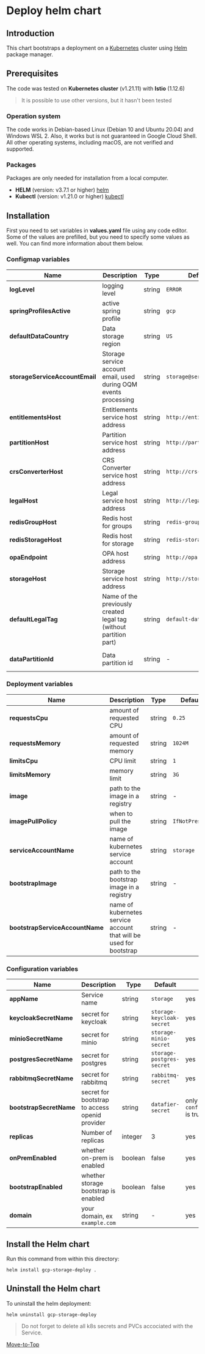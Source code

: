 <!--- Deploy -->

# Deploy helm chart

## Introduction

This chart bootstraps a deployment on a [Kubernetes](https://kubernetes.io) cluster using [Helm](https://helm.sh) package manager.

## Prerequisites

The code was tested on **Kubernetes cluster** (v1.21.11) with **Istio** (1.12.6)
> It is possible to use other versions, but it hasn't been tested

### Operation system

The code works in Debian-based Linux (Debian 10 and Ubuntu 20.04) and Windows WSL 2. Also, it works but is not guaranteed in Google Cloud Shell. All other operating systems, including macOS, are not verified and supported.

### Packages

Packages are only needed for installation from a local computer.

- **HELM** (version: v3.7.1 or higher) [helm](https://helm.sh/docs/intro/install/)
- **Kubectl** (version: v1.21.0 or higher) [kubectl](https://kubernetes.io/docs/tasks/tools/#kubectl)

## Installation

First you need to set variables in **values.yaml** file using any code editor. Some of the values are prefilled, but you need to specify some values as well. You can find more information about them below.

### Configmap variables

| Name | Description | Type | Default |Required |
|------|-------------|------|---------|---------|
**logLevel** | logging level | string | `ERROR` | yes
**springProfilesActive** | active spring profile | string | `gcp` | yes
**defaultDataCountry** | Data storage region | string | `US` | yes
**storageServiceAccountEmail** | Storage service account email, used during OQM events processing | string | `storage@service.local` | yes
**entitlementsHost** | Entitlements service host address | string | `http://entitlements` | yes
**partitionHost** | Partition service host address | string | `http://partition` | yes
**crsConverterHost** | CRS Converter service host address | string | `http://crs-conversion` | yes
**legalHost** | Legal service host address | string | `http://legal` | yes
**redisGroupHost** | Redis host for groups | string | `redis-group-master` | yes
**redisStorageHost** | Redis host for storage | string | `redis-storage-master` | yes
**opaEndpoint** | OPA host address | string | `http://opa` | yes
**storageHost** | Storage service host address | string | `http://storage` | only if `conf.bootstrapEnabled` is true
**defaultLegalTag** | Name of the previously created legal tag (without partition part) | string | `default-data-tag` | only if `conf.bootstrapEnabled` is true
**dataPartitionId** | Data partition id | string | - | only if `conf.bootstrapEnabled` is true

### Deployment variables

| Name | Description | Type | Default |Required |
|------|-------------|------|---------|---------|
**requestsCpu** | amount of requested CPU | string | `0.25` | yes
**requestsMemory** | amount of requested memory| string | `1024M` | yes
**limitsCpu** | CPU limit | string | `1` | yes
**limitsMemory** | memory limit | string | `3G` | yes
**image** | path to the image in a registry | string | - | yes
**imagePullPolicy** | when to pull the image | string | `IfNotPresent` | yes
**serviceAccountName** | name of kubernetes service account | string | `storage` | yes
**bootstrapImage** | path to the bootstrap image in a registry | string | - | only if `conf.bootstrapEnabled` is true
**bootstrapServiceAccountName** | name of kubernetes service account that will be used for bootstrap | string | - | only if `conf.bootstrapEnabled` is true

### Configuration variables

| Name | Description | Type | Default |Required |
|------|-------------|------|---------|---------|
**appName** | Service name | string | `storage` | yes
**keycloakSecretName** | secret for keycloak | string | `storage-keycloak-secret` | yes
**minioSecretName** | secret for minio | string | `storage-minio-secret` | yes
**postgresSecretName** | secret for postgres | string | `storage-postgres-secret` | yes
**rabbitmqSecretName** | secret for rabbitmq | string | `rabbitmq-secret` | yes
**bootstrapSecretName** | secret for bootstrap to access openid provider | string | `datafier-secret` | only if `conf.bootstrapEnabled` is true
**replicas** | Number of replicas | integer | 3 | yes
**onPremEnabled** | whether on-prem is enabled | boolean | false | yes
**bootstrapEnabled** | whether storage bootstrap is enabled | boolean | false | yes
**domain** | your domain, ex `example.com` | string | - | yes

## Install the Helm chart

Run this command from within this directory:

```console
helm install gcp-storage-deploy .
```

## Uninstall the Helm chart

To uninstall the helm deployment:

```console
helm uninstall gcp-storage-deploy
```

> Do not forget to delete all k8s secrets and PVCs accociated with the Service.

[Move-to-Top](#deploy-helm-chart)
